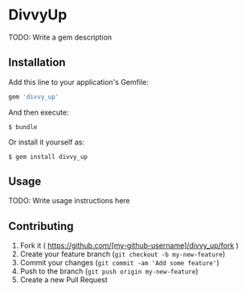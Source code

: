 # DivvyUp

TODO: Write a gem description

## Installation

Add this line to your application's Gemfile:

```ruby
gem 'divvy_up'
```

And then execute:

    $ bundle

Or install it yourself as:

    $ gem install divvy_up

## Usage

TODO: Write usage instructions here

## Contributing

1. Fork it ( https://github.com/[my-github-username]/divvy_up/fork )
2. Create your feature branch (`git checkout -b my-new-feature`)
3. Commit your changes (`git commit -am 'Add some feature'`)
4. Push to the branch (`git push origin my-new-feature`)
5. Create a new Pull Request
